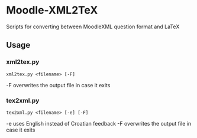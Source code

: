 # Moodle-XML2TeX
Scripts for converting between MoodleXML question format and LaTeX

## Usage

### xml2tex.py

`xml2tex.py <filename> [-F]`

-F	overwrites the output file in case it exits

### tex2xml.py

`tex2xml.py <filename> [-e] [-F]`

-e	uses English instead of Croatian feedback
-F	overwrites the output file in case it exits